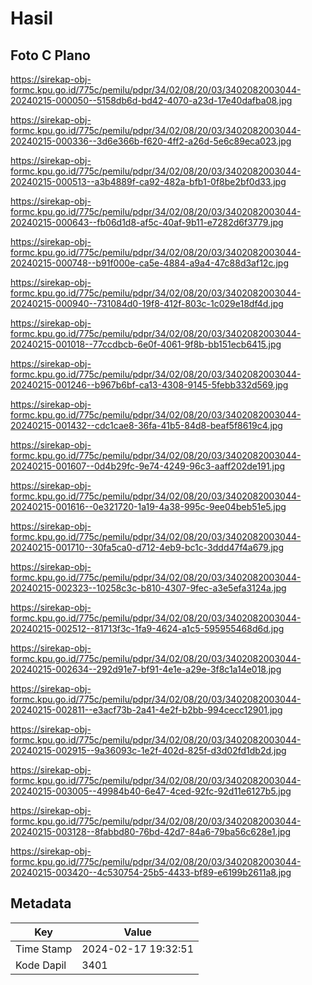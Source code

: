 # Hasil

## Foto C Plano

https://sirekap-obj-formc.kpu.go.id/775c/pemilu/pdpr/34/02/08/20/03/3402082003044-20240215-000050--5158db6d-bd42-4070-a23d-17e40dafba08.jpg

https://sirekap-obj-formc.kpu.go.id/775c/pemilu/pdpr/34/02/08/20/03/3402082003044-20240215-000336--3d6e366b-f620-4ff2-a26d-5e6c89eca023.jpg

https://sirekap-obj-formc.kpu.go.id/775c/pemilu/pdpr/34/02/08/20/03/3402082003044-20240215-000513--a3b4889f-ca92-482a-bfb1-0f8be2bf0d33.jpg

https://sirekap-obj-formc.kpu.go.id/775c/pemilu/pdpr/34/02/08/20/03/3402082003044-20240215-000643--fb06d1d8-af5c-40af-9b11-e7282d6f3779.jpg

https://sirekap-obj-formc.kpu.go.id/775c/pemilu/pdpr/34/02/08/20/03/3402082003044-20240215-000748--b91f000e-ca5e-4884-a9a4-47c88d3af12c.jpg

https://sirekap-obj-formc.kpu.go.id/775c/pemilu/pdpr/34/02/08/20/03/3402082003044-20240215-000940--731084d0-19f8-412f-803c-1c029e18df4d.jpg

https://sirekap-obj-formc.kpu.go.id/775c/pemilu/pdpr/34/02/08/20/03/3402082003044-20240215-001018--77ccdbcb-6e0f-4061-9f8b-bb151ecb6415.jpg

https://sirekap-obj-formc.kpu.go.id/775c/pemilu/pdpr/34/02/08/20/03/3402082003044-20240215-001246--b967b6bf-ca13-4308-9145-5febb332d569.jpg

https://sirekap-obj-formc.kpu.go.id/775c/pemilu/pdpr/34/02/08/20/03/3402082003044-20240215-001432--cdc1cae8-36fa-41b5-84d8-beaf5f8619c4.jpg

https://sirekap-obj-formc.kpu.go.id/775c/pemilu/pdpr/34/02/08/20/03/3402082003044-20240215-001607--0d4b29fc-9e74-4249-96c3-aaff202de191.jpg

https://sirekap-obj-formc.kpu.go.id/775c/pemilu/pdpr/34/02/08/20/03/3402082003044-20240215-001616--0e321720-1a19-4a38-995c-9ee04beb51e5.jpg

https://sirekap-obj-formc.kpu.go.id/775c/pemilu/pdpr/34/02/08/20/03/3402082003044-20240215-001710--30fa5ca0-d712-4eb9-bc1c-3ddd47f4a679.jpg

https://sirekap-obj-formc.kpu.go.id/775c/pemilu/pdpr/34/02/08/20/03/3402082003044-20240215-002323--10258c3c-b810-4307-9fec-a3e5efa3124a.jpg

https://sirekap-obj-formc.kpu.go.id/775c/pemilu/pdpr/34/02/08/20/03/3402082003044-20240215-002512--81713f3c-1fa9-4624-a1c5-595955468d6d.jpg

https://sirekap-obj-formc.kpu.go.id/775c/pemilu/pdpr/34/02/08/20/03/3402082003044-20240215-002634--292d91e7-bf91-4e1e-a29e-3f8c1a14e018.jpg

https://sirekap-obj-formc.kpu.go.id/775c/pemilu/pdpr/34/02/08/20/03/3402082003044-20240215-002811--e3acf73b-2a41-4e2f-b2bb-994cecc12901.jpg

https://sirekap-obj-formc.kpu.go.id/775c/pemilu/pdpr/34/02/08/20/03/3402082003044-20240215-002915--9a36093c-1e2f-402d-825f-d3d02fd1db2d.jpg

https://sirekap-obj-formc.kpu.go.id/775c/pemilu/pdpr/34/02/08/20/03/3402082003044-20240215-003005--49984b40-6e47-4ced-92fc-92d11e6127b5.jpg

https://sirekap-obj-formc.kpu.go.id/775c/pemilu/pdpr/34/02/08/20/03/3402082003044-20240215-003128--8fabbd80-76bd-42d7-84a6-79ba56c628e1.jpg

https://sirekap-obj-formc.kpu.go.id/775c/pemilu/pdpr/34/02/08/20/03/3402082003044-20240215-003420--4c530754-25b5-4433-bf89-e6199b2611a8.jpg


## Metadata

| Key        | Value               |
| ---------- | ------------------- |
| Time Stamp | 2024-02-17 19:32:51 |
| Kode Dapil | 3401                |




